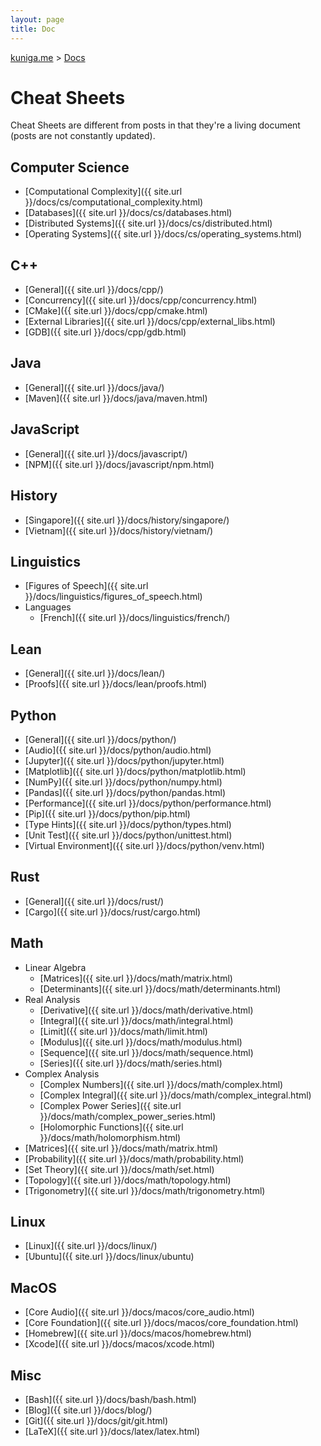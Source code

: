 ```yaml
---
layout: page
title: Doc
---
```


<p>
  <a href="{{ site.url }}">kuniga.me</a> > <a href="{{ site.url }}/docs">Docs</a>
</p>

# Cheat Sheets

Cheat Sheets are different from posts in that they're a living document (posts are not constantly updated).

## Computer Science

* [Computational Complexity]({{ site.url }}/docs/cs/computational_complexity.html)
* [Databases]({{ site.url }}/docs/cs/databases.html)
* [Distributed Systems]({{ site.url }}/docs/cs/distributed.html)
* [Operating Systems]({{ site.url }}/docs/cs/operating_systems.html)

## C++

* [General]({{ site.url }}/docs/cpp/)
* [Concurrency]({{ site.url }}/docs/cpp/concurrency.html)
* [CMake]({{ site.url }}/docs/cpp/cmake.html)
* [External Libraries]({{ site.url }}/docs/cpp/external_libs.html)
* [GDB]({{ site.url }}/docs/cpp/gdb.html)

## Java

* [General]({{ site.url }}/docs/java/)
* [Maven]({{ site.url }}/docs/java/maven.html)

## JavaScript

* [General]({{ site.url }}/docs/javascript/)
* [NPM]({{ site.url }}/docs/javascript/npm.html)

## History

* [Singapore]({{ site.url }}/docs/history/singapore/)
* [Vietnam]({{ site.url }}/docs/history/vietnam/)

## Linguistics

* [Figures of Speech]({{ site.url }}/docs/linguistics/figures_of_speech.html)
* Languages
  * [French]({{ site.url }}/docs/linguistics/french/)

## Lean

* [General]({{ site.url }}/docs/lean/)
* [Proofs]({{ site.url }}/docs/lean/proofs.html)

## Python

* [General]({{ site.url }}/docs/python/)
* [Audio]({{ site.url }}/docs/python/audio.html)
* [Jupyter]({{ site.url }}/docs/python/jupyter.html)
* [Matplotlib]({{ site.url }}/docs/python/matplotlib.html)
* [NumPy]({{ site.url }}/docs/python/numpy.html)
* [Pandas]({{ site.url }}/docs/python/pandas.html)
* [Performance]({{ site.url }}/docs/python/performance.html)
* [Pip]({{ site.url }}/docs/python/pip.html)
* [Type Hints]({{ site.url }}/docs/python/types.html)
* [Unit Test]({{ site.url }}/docs/python/unittest.html)
* [Virtual Environment]({{ site.url }}/docs/python/venv.html)

## Rust

* [General]({{ site.url }}/docs/rust/)
* [Cargo]({{ site.url }}/docs/rust/cargo.html)

## Math

* Linear Algebra
  * [Matrices]({{ site.url }}/docs/math/matrix.html)
  * [Determinants]({{ site.url }}/docs/math/determinants.html)
* Real Analysis
  * [Derivative]({{ site.url }}/docs/math/derivative.html)
  * [Integral]({{ site.url }}/docs/math/integral.html)
  * [Limit]({{ site.url }}/docs/math/limit.html)
  * [Modulus]({{ site.url }}/docs/math/modulus.html)
  * [Sequence]({{ site.url }}/docs/math/sequence.html)
  * [Series]({{ site.url }}/docs/math/series.html)
* Complex Analysis
  * [Complex Numbers]({{ site.url }}/docs/math/complex.html)
  * [Complex Integral]({{ site.url }}/docs/math/complex_integral.html)
  * [Complex Power Series]({{ site.url }}/docs/math/complex_power_series.html)
  * [Holomorphic Functions]({{ site.url }}/docs/math/holomorphism.html)
* [Matrices]({{ site.url }}/docs/math/matrix.html)
* [Probability]({{ site.url }}/docs/math/probability.html)
* [Set Theory]({{ site.url }}/docs/math/set.html)
* [Topology]({{ site.url }}/docs/math/topology.html)
* [Trigonometry]({{ site.url }}/docs/math/trigonometry.html)

## Linux

* [Linux]({{ site.url }}/docs/linux/)
* [Ubuntu]({{ site.url }}/docs/linux/ubuntu)

## MacOS

* [Core Audio]({{ site.url }}/docs/macos/core_audio.html)
* [Core Foundation]({{ site.url }}/docs/macos/core_foundation.html)
* [Homebrew]({{ site.url }}/docs/macos/homebrew.html)
* [Xcode]({{ site.url }}/docs/macos/xcode.html)

## Misc

* [Bash]({{ site.url }}/docs/bash/bash.html)
* [Blog]({{ site.url }}/docs/blog/)
* [Git]({{ site.url }}/docs/git/git.html)
* [LaTeX]({{ site.url }}/docs/latex/latex.html)
